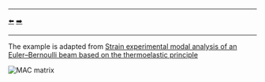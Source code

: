 ***
[⬅️](../004/README.md "Previous example")
[➡️](../006/README.md "Next example")
***

The example is adapted from [Strain experimental modal analysis of an Euler–Bernoulli beam based on the thermoelastic principle](https://doi.org/10.1016/j.ymssp.2023.110655)

![MAC matrix](mac.png)
